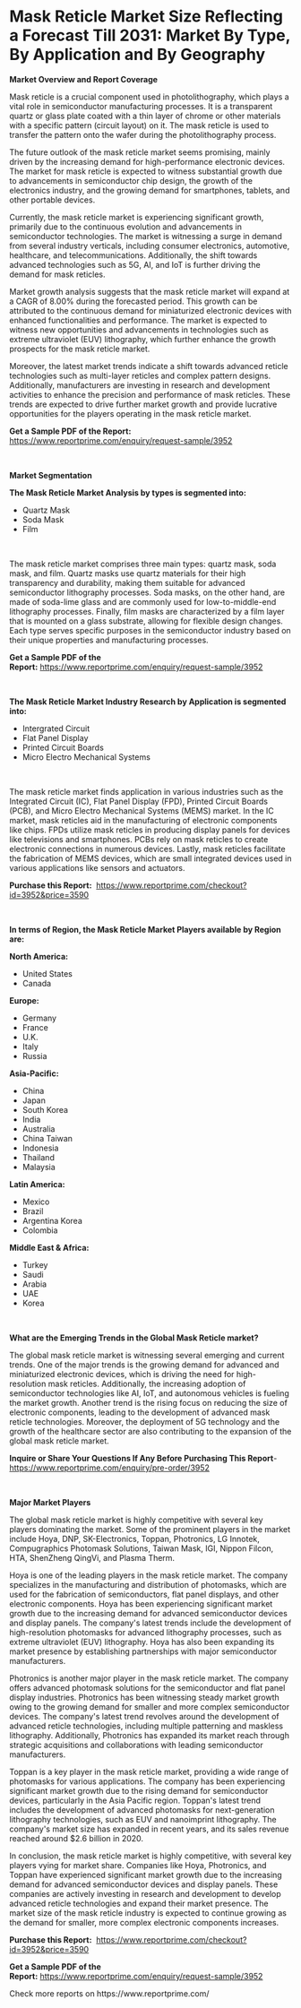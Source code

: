 <p><h1>Mask Reticle Market Size Reflecting a Forecast Till 2031: Market By Type, By Application and By Geography</h1></p><p><strong>Market Overview and Report Coverage</strong></p>
<p><p>Mask reticle is a crucial component used in photolithography, which plays a vital role in semiconductor manufacturing processes. It is a transparent quartz or glass plate coated with a thin layer of chrome or other materials with a specific pattern (circuit layout) on it. The mask reticle is used to transfer the pattern onto the wafer during the photolithography process.</p><p>The future outlook of the mask reticle market seems promising, mainly driven by the increasing demand for high-performance electronic devices. The market for mask reticle is expected to witness substantial growth due to advancements in semiconductor chip design, the growth of the electronics industry, and the growing demand for smartphones, tablets, and other portable devices.</p><p>Currently, the mask reticle market is experiencing significant growth, primarily due to the continuous evolution and advancements in semiconductor technologies. The market is witnessing a surge in demand from several industry verticals, including consumer electronics, automotive, healthcare, and telecommunications. Additionally, the shift towards advanced technologies such as 5G, AI, and IoT is further driving the demand for mask reticles.</p><p>Market growth analysis suggests that the mask reticle market will expand at a CAGR of 8.00% during the forecasted period. This growth can be attributed to the continuous demand for miniaturized electronic devices with enhanced functionalities and performance. The market is expected to witness new opportunities and advancements in technologies such as extreme ultraviolet (EUV) lithography, which further enhance the growth prospects for the mask reticle market.</p><p>Moreover, the latest market trends indicate a shift towards advanced reticle technologies such as multi-layer reticles and complex pattern designs. Additionally, manufacturers are investing in research and development activities to enhance the precision and performance of mask reticles. These trends are expected to drive further market growth and provide lucrative opportunities for the players operating in the mask reticle market.</p></p>
<p><strong>Get a Sample PDF of the Report:</strong> <a href="https://www.reportprime.com/enquiry/request-sample/3952">https://www.reportprime.com/enquiry/request-sample/3952</a></p>
<p>&nbsp;</p>
<p><strong>Market Segmentation</strong></p>
<p><strong>The Mask Reticle Market Analysis by types is segmented into:</strong></p>
<p><ul><li>Quartz Mask</li><li>Soda Mask</li><li>Film</li></ul></p>
<p>&nbsp;</p>
<p><p>The mask reticle market comprises three main types: quartz mask, soda mask, and film. Quartz masks use quartz materials for their high transparency and durability, making them suitable for advanced semiconductor lithography processes. Soda masks, on the other hand, are made of soda-lime glass and are commonly used for low-to-middle-end lithography processes. Finally, film masks are characterized by a film layer that is mounted on a glass substrate, allowing for flexible design changes. Each type serves specific purposes in the semiconductor industry based on their unique properties and manufacturing processes.</p></p>
<p><strong>Get a Sample PDF of the Report:</strong>&nbsp;<a href="https://www.reportprime.com/enquiry/request-sample/3952">https://www.reportprime.com/enquiry/request-sample/3952</a></p>
<p>&nbsp;</p>
<p><strong>The Mask Reticle Market Industry Research by Application is segmented into:</strong></p>
<p><ul><li>Intergrated Circuit</li><li>Flat Panel Display</li><li>Printed Circuit Boards</li><li>Micro Electro Mechanical Systems</li></ul></p>
<p>&nbsp;</p>
<p><p>The mask reticle market finds application in various industries such as the Integrated Circuit (IC), Flat Panel Display (FPD), Printed Circuit Boards (PCB), and Micro Electro Mechanical Systems (MEMS) market. In the IC market, mask reticles aid in the manufacturing of electronic components like chips. FPDs utilize mask reticles in producing display panels for devices like televisions and smartphones. PCBs rely on mask reticles to create electronic connections in numerous devices. Lastly, mask reticles facilitate the fabrication of MEMS devices, which are small integrated devices used in various applications like sensors and actuators.</p></p>
<p><strong>Purchase this Report:</strong>&nbsp; <a href="https://www.reportprime.com/checkout?id=3952&price=3590">https://www.reportprime.com/checkout?id=3952&price=3590</a></p>
<p>&nbsp;</p>
<p><strong>In terms of Region, the Mask Reticle Market Players available by Region are:</strong></p>
<p>
    <p> <strong> North America: </strong>
        <ul>
            <li>United States</li>
            <li>Canada</li>
        </ul>
        </p> 
    <p> <strong> Europe: </strong>
        <ul>
            <li>Germany</li>
            <li>France</li>
            <li>U.K.</li>
            <li>Italy</li>
            <li>Russia</li>
        </ul>
        </p> 
    <p> <strong> Asia-Pacific: </strong>
        <ul>
            <li>China</li>
            <li>Japan</li>
            <li>South Korea</li>
            <li>India</li>
            <li>Australia</li>
            <li>China Taiwan</li>
            <li>Indonesia</li>
            <li>Thailand</li>
            <li>Malaysia</li>
        </ul>
        </p> 
    <p> <strong> Latin America: </strong>
        <ul>
            <li>Mexico</li>
            <li>Brazil</li>
            <li>Argentina Korea</li>
            <li>Colombia</li>
        </ul>
        </p> 
    <p> <strong> Middle East & Africa: </strong>
        <ul>
            <li>Turkey</li>
            <li>Saudi</li>
            <li>Arabia</li>
            <li>UAE</li>
            <li>Korea</li>
        </ul>
    </p>
    </p>
<p>&nbsp;</p>
<p><strong>What are the Emerging Trends in the Global Mask Reticle market?</strong></p>
<p><p>The global mask reticle market is witnessing several emerging and current trends. One of the major trends is the growing demand for advanced and miniaturized electronic devices, which is driving the need for high-resolution mask reticles. Additionally, the increasing adoption of semiconductor technologies like AI, IoT, and autonomous vehicles is fueling the market growth. Another trend is the rising focus on reducing the size of electronic components, leading to the development of advanced mask reticle technologies. Moreover, the deployment of 5G technology and the growth of the healthcare sector are also contributing to the expansion of the global mask reticle market.</p></p>
<p><strong>Inquire or Share Your Questions If Any Before Purchasing This Report</strong>- <a href="https://www.reportprime.com/enquiry/pre-order/3952">https://www.reportprime.com/enquiry/pre-order/3952</a></p>
<p>&nbsp;</p>
<p><strong>Major Market Players</strong></p>
<p><p>The global mask reticle market is highly competitive with several key players dominating the market. Some of the prominent players in the market include Hoya, DNP, SK-Electronics, Toppan, Photronics, LG Innotek, Compugraphics Photomask Solutions, Taiwan Mask, IGI, Nippon Filcon, HTA, ShenZheng QingVi, and Plasma Therm. </p><p>Hoya is one of the leading players in the mask reticle market. The company specializes in the manufacturing and distribution of photomasks, which are used for the fabrication of semiconductors, flat panel displays, and other electronic components. Hoya has been experiencing significant market growth due to the increasing demand for advanced semiconductor devices and display panels. The company's latest trends include the development of high-resolution photomasks for advanced lithography processes, such as extreme ultraviolet (EUV) lithography. Hoya has also been expanding its market presence by establishing partnerships with major semiconductor manufacturers.</p><p>Photronics is another major player in the mask reticle market. The company offers advanced photomask solutions for the semiconductor and flat panel display industries. Photronics has been witnessing steady market growth owing to the growing demand for smaller and more complex semiconductor devices. The company's latest trend revolves around the development of advanced reticle technologies, including multiple patterning and maskless lithography. Additionally, Photronics has expanded its market reach through strategic acquisitions and collaborations with leading semiconductor manufacturers.</p><p>Toppan is a key player in the mask reticle market, providing a wide range of photomasks for various applications. The company has been experiencing significant market growth due to the rising demand for semiconductor devices, particularly in the Asia Pacific region. Toppan's latest trend includes the development of advanced photomasks for next-generation lithography technologies, such as EUV and nanoimprint lithography. The company's market size has expanded in recent years, and its sales revenue reached around $2.6 billion in 2020.</p><p>In conclusion, the mask reticle market is highly competitive, with several key players vying for market share. Companies like Hoya, Photronics, and Toppan have experienced significant market growth due to the increasing demand for advanced semiconductor devices and display panels. These companies are actively investing in research and development to develop advanced reticle technologies and expand their market presence. The market size of the mask reticle industry is expected to continue growing as the demand for smaller, more complex electronic components increases.</p></p>
<p><strong>Purchase this Report:</strong>&nbsp;&nbsp;<a href="https://www.reportprime.com/checkout?id=3952&price=3590">https://www.reportprime.com/checkout?id=3952&price=3590</a></p>
<p></p>
<p><strong>Get a Sample PDF of the Report:</strong>&nbsp;<a href="https://www.reportprime.com/enquiry/request-sample/3952">https://www.reportprime.com/enquiry/request-sample/3952</a></p>
<p>Check more reports on https://www.reportprime.com/</p>